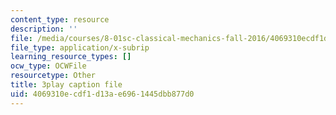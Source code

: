```yaml
---
content_type: resource
description: ''
file: /media/courses/8-01sc-classical-mechanics-fall-2016/4069310ecdf1d13ae6961445dbb877d0_xh_LCHvzp-Q.srt
file_type: application/x-subrip
learning_resource_types: []
ocw_type: OCWFile
resourcetype: Other
title: 3play caption file
uid: 4069310e-cdf1-d13a-e696-1445dbb877d0
---
```


